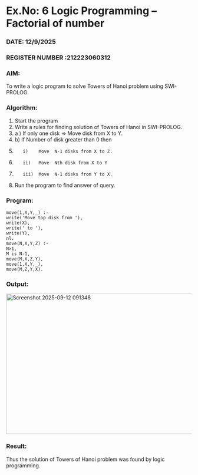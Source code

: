# Ex.No: 6   Logic Programming – Factorial of number   
### DATE: 12/9/2025                                                                    
### REGISTER NUMBER :212223060312
### AIM: 
To  write  a logic program  to solve Towers of Hanoi problem  using SWI-PROLOG. 
### Algorithm:
1. Start the program
2.  Write a rules for finding solution of Towers of Hanoi in SWI-PROLOG.
3.  a )	If only one disk  => Move disk from X to Y.
4.  b)	If Number of disk greater than 0 then
5.        i)	Move  N-1 disks from X to Z.
6.        ii)	Move  Nth disk from X to Y
7.        iii)	Move  N-1 disks from Y to X.
8. Run the program  to find answer of  query.

### Program:
```
move(1,X,Y,_) :-
write('Move top disk from '),
write(X),
write(' to '),
write(Y),
nl.
move(N,X,Y,Z) :-
N>1,
M is N-1,
move(M,X,Z,Y),
move(1,X,Y,_),
move(M,Z,Y,X).
```




### Output:
<img width="955" height="381" alt="Screenshot 2025-09-12 091348" src="https://github.com/user-attachments/assets/a5f77ad2-652c-437c-906b-c70dec9eac77" />





### Result:
Thus the solution of Towers of Hanoi problem was found by logic programming.
